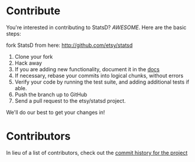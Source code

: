 # Contribute

You're interested in contributing to StatsD? *AWESOME*. Here are the basic steps:

fork StatsD from here: http://github.com/etsy/statsd

1. Clone your fork
2. Hack away
3. If you are adding new functionality, document it in the [docs][d]
4. If necessary, rebase your commits into logical chunks, without errors
5. Verify your code by running the test suite, and adding additional tests if able.
6. Push the branch up to GitHub
7. Send a pull request to the etsy/statsd project.

We'll do our best to get your changes in!

# Contributors

In lieu of a list of contributors, check out the [commit history for the project](https://github.com/etsy/statsd/graphs/contributors)

[d]: https://github.com/etsy/statsd/tree/master/docs
